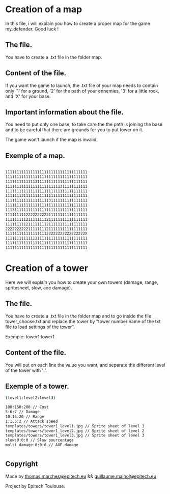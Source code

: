 # Creation of a map

In this file, i will explain you how to create a proper map for the game my_defender. Good luck !

## The file.

You have to create a .txt file in the folder map.

## Content of the file.

If you want the game to launch, the .txt file of your map needs to contain only  '1'  for a ground,  '2'  for the path of your ennemies, '3'  for a little rock, and 'X' for your base.

## Important information about the file.

You need to put only one base, to take care the the path is joining the base and to be careful that there are grounds for you to put tower on it.

The game won't launch if the map is invalid.

## Exemple of a map.

```bash
                       
111111111111111111111111111111111111
111111111111111111111111111111111111
111111111111131111111111111111111111
111111111111111111111111311111111111
111111111111111111111111111111111111
111111131111111111111111111111111111
111111111111111111131111111111111111
111111111111111111111111111111111111
111311111111111111111111111111111111
111111111222222222211111111111111111
111111111211111111211111111111111111
111111111211111111211111111111111111
222222222211111111211111111111111111
11111111111111111122222222222222222X
111111111111111111111111111111111111
111111111111111111111111111111111111
111111111111111111111111111111111111

```

# Creation of a tower

Here we will explain you how to create your own towers (damage, range, spritesheet, slow, aoe damage).

## The file.

You have to create a .txt file in the folder map and to go inside the file tower_choose.txt and replace the tower by "tower number:name of the txt file to load settings of the tower".

Exemple: tower1:tower1

## Content of the file.

You will put on each line the value you want, and separate the different level of the tower with ':'.

## Exemple of a tower.

```bash
(level1:level2:level3)

100:150:200 // Cost
5:6:7 // Damage
10:15:20 // Range
1:1,5:2 // Attack speed
templates/towers/tower1_level1.jpg // Sprite sheet of level 1
templates/towers/tower1_level2.jpg // Sprite sheet of level 2
templates/towers/tower1_level3.jpg // Sprite sheet of level 3
slow:0:0:0 // Slow pourcentage
multi_damage:0:0:0 // AOE damage

```

#

## Copyright

Made by thomas.marches@epitech.eu && guillaume.maihol@epitech.eu

Project by Epitech Toulouse.